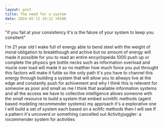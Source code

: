 ```yaml
---
layout: post
title: The need for a system
date: 2024-05-12 19:22 +0100
---
```

"if you fail at your consistency it's is the falure of your system to keep you consitent"

I'm 21 year old I wake full of energy able to bend steel with the weight of moral obligation to breakthough and achive but no amount of energy will made it possible for you to read an entire encyclopeida 1000 push up or complete the physics gre bottle necks such as information overload and mucle over load will made it so no matther how much force you put throught this factors will make it futile so the only path it's you have to channel this energy through building a system that will allow you to allways live at the edge and constanlty push for achivement
and why I think this is relevent for someone as poor and small as me I think that available information systems and all the access we have to collective intelligence allows someone with the small resource to build a system that embed scinitifc methods (agent based modeling recommender systems)
my approach it's a explorative one I will build a set of system each based on a scitifc methods then I will see If a pattern it's uncoverd or something cancelled out
Activityjuggler: a rocommender system for activities